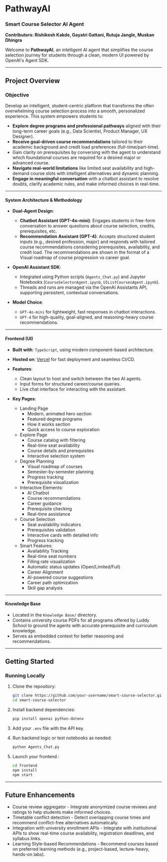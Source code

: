 # PathwayAI
### Smart Course Selector AI Agent
**Contributors: Rishikesh Kakde, Gayatri Gattani, Rutuja Jangle, Muskan Dhingra**

Welcome to **PathwayAI**, an intelligent AI agent that simplifies the course selection journey for students through a clean, modern UI powered by OpenAI's Agent SDK.

---

## Project Overview

### **Objective**

Develop an intelligent, student-centric platform that transforms the often overwhelming course selection process into a smooth, personalized experience. This system empowers students to:

- **Explore degree programs and professional pathways** aligned with their long-term career goals (e.g., Data Scientist, Product Manager, UX Designer).
- **Receive goal-driven course recommendations** tailored to their academic background and credit load preferences (full-time/part-time).
- Gain clarity on prerequisites by conversing with the agent to understand which foundational courses are required for a desired major or advanced course.
- **Navigate real-world limitations** like limited seat availability and high-demand course slots with intelligent alternatives and dynamic planning.
- **Engage in meaningful conversation** with a chatbot assistant to resolve doubts, clarify academic rules, and make informed choices in real-time.

---

#### System Architecture & Methodology

- **Dual-Agent Design**:
  - **Chatbot Assistant (GPT-4o-mini)**: Engages students in free-form conversation to answer questions about course selection, credits, prerequisites, etc.
  - **Recommendation Assistant (GPT-4)**: Accepts structured student inputs (e.g., desired profession, major) and responds with tailored course recommendations considering prerequisites, availability, and credit load. The recommendations are shown in the format of a Visual roadmap of course progression vs career goal.

- **OpenAI Assistant SDK**:
  - Integrated using Python scripts (`Agents_Chat.py`) and Jupyter Notebooks (`CourseSelectorAgent.ipynb`, `UIListCoursesAgent.ipynb`).
  - Threads and runs are managed via the OpenAI Assistants API, supporting persistent, contextual conversations.

- **Model Choice**:
  - `GPT-4o-mini` for lightweight, fast responses in chatbot interactions.
  - `GPT-4` for high-quality, goal-aligned, and reasoning-heavy course recommendations.

---

#### Frontend (UI)

- **Built with**: `TypeScript`, using modern component-based architecture.
- **Hosted on**: [Vercel]([https://vercel.com](https://pathway-ai-rgmr.vercel.app)) for fast deployment and seamless CI/CD.
- **Features**:
  - Clean layout to host and switch between the two AI agents.
  - Input forms for structured career/course queries.
  - Live chat interface for interacting with the assistant.
 
- **Key Pages**:
  - Landing Page
    - Modern, animated hero section
    - Featured degree programs
    - How it works section
    - Quick access to course exploration
  - Explore Page
    - Course catalog with filtering
    - Real-time seat availability
    - Course details and prerequisites
    - Interactive selection system
  - Degree Planning
    - Visual roadmap of courses
    - Semester-by-semester planning
    - Progress tracking
    - Prerequisite visualization
  - Interactive Elements:
    -  AI Chatbot
    - Course recommendations
    - Career guidance
    - Prerequisite checking
    - Real-time assistance
  - Course Selection
    - Seat availability indicators
    - Prerequisites validation
    - Interactive cards with detailed info
    - Progress tracking
  - Smart Features:
    - Availability Tracking
    - Real-time seat numbers
    - Filling rate visualization
    - Automatic status updates (Open/Limited/Full)
    - Career Alignment
    - AI-powered course suggestions
    - Career path optimization
    - Skill gap analysis
---

#### Knowledge Base

- Located in the `Knowledge Base/` directory.
- Contains university course PDFs for all programs offered by Luddy School to ground the agents with accurate prerequisite and curriculum knowledge.
- Serves as embedded context for better reasoning and recommendations.

---


## Getting Started

### Running Locally

1. Clone the repository:
   ```bash
   git clone https://github.com/your-username/smart-course-selector.git
   cd smart-course-selector
   ```

2. Install backend dependencies:
   ```bash
   pip install openai python-dotenv
   ```

3. Add your `.env` file with the API key.

4. Run backend logic or test notebooks as needed:
   ```bash
   python Agents_Chat.py
   ```

5. Launch your frontend :
   ```bash
   cd frontend
   npm install
   npm start
   ```

---

## Future Enhancements

- Course review aggregator - Integrate anonymized course reviews and ratings to help students make informed choices.
- Timetable conflict detection - Detect overlapping course times and recommend conflict-free alternatives automatically.
- Integration with university enrollment APIs - Integrate with institutional APIs to show real-time course availability, registration deadlines, and syllabus links.
- Learning Style-based Recommendations - Recommend courses based on preferred learning methods (e.g., project-based, lecture-heavy, hands-on labs).

